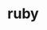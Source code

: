 ---
title: "ruby"
layout: cache
categories: [package, develop]
meta: {"compilers": ["gcc@7.5.0"], "num_specs": 6, "num_specs_by_stack": {"build_systems": 6, "root": 6}, "oss": ["ubuntu18.04"], "platforms": ["linux"], "stacks": ["build_systems", "root"], "targets": ["x86_64_v3"], "versions": ["3.3.5"]}
spec_details: [{"compiler": "gcc@7.5.0", "hash": "ftx566akpshvw47qvhk7hslrmtqe7zvq", "os": "ubuntu18.04", "platform": "linux", "size": "-", "stacks": ["build_systems", "root"], "target": "x86_64_v3", "variants": ["build_system=autotools", "~openssl", "~readline", "~yjit"], "versions": ["3.3.5"]}, {"compiler": "gcc@7.5.0", "hash": "h2ikjdmy3xfd3pbhnbiuwclprmjym4oq", "os": "ubuntu18.04", "platform": "linux", "size": "-", "stacks": ["build_systems", "root"], "target": "x86_64_v3", "variants": ["build_system=autotools", "~openssl", "~readline", "~yjit"], "versions": ["3.3.5"]}, {"compiler": "gcc@7.5.0", "hash": "nkg3xfn2tnd7mwddxe4wbh25ocxauog5", "os": "ubuntu18.04", "platform": "linux", "size": "-", "stacks": ["build_systems", "root"], "target": "x86_64_v3", "variants": ["build_system=autotools", "~openssl", "~readline", "~yjit"], "versions": ["3.3.5"]}, {"compiler": "gcc@7.5.0", "hash": "tavnm2fkfsyhajlnqidxrsb53o6kir3l", "os": "ubuntu18.04", "platform": "linux", "size": "-", "stacks": ["build_systems", "root"], "target": "x86_64_v3", "variants": ["build_system=autotools", "~openssl", "~readline", "~yjit"], "versions": ["3.3.5"]}, {"compiler": "gcc@7.5.0", "hash": "ujneexwtjgu6dktwxmdhacdwalqs3txg", "os": "ubuntu18.04", "platform": "linux", "size": "-", "stacks": ["build_systems", "root"], "target": "x86_64_v3", "variants": ["build_system=autotools", "~openssl", "~readline", "~yjit"], "versions": ["3.3.5"]}, {"compiler": "gcc@7.5.0", "hash": "y6wznb3mm4z7kbkqicvsgunefeymumns", "os": "ubuntu18.04", "platform": "linux", "size": "-", "stacks": ["build_systems", "root"], "target": "x86_64_v3", "variants": ["build_system=autotools", "~openssl", "~readline", "~yjit"], "versions": ["3.3.5"]}]
---